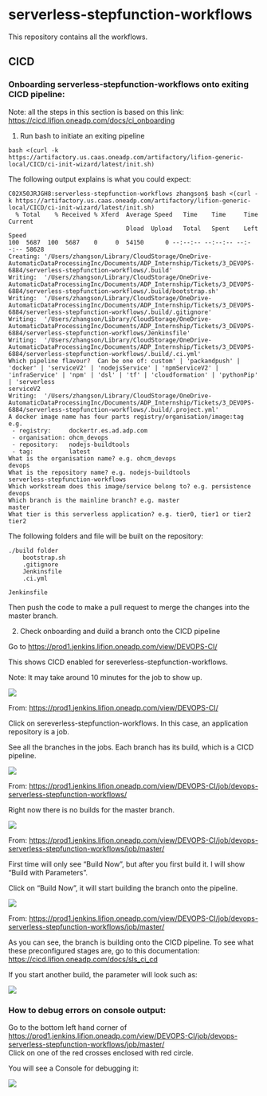 # serverless-stepfunction-workflows

This repository contains all the workflows.

## CICD

### Onboarding serverless-stepfunction-workflows onto exiting CICD pipeline: 
Note: all the steps in this section is based on this link: https://cicd.lifion.oneadp.com/docs/ci_onboarding

1. Run bash to initiate an exiting pipeline 

```
bash <(curl -k https://artifactory.us.caas.oneadp.com/artifactory/lifion-generic-local/CICD/ci-init-wizard/latest/init.sh)
```

The following output explains is what you could expect:

```
C02X50JRJGH8:serverless-stepfunction-workflows zhangson$ bash <(curl -k https://artifactory.us.caas.oneadp.com/artifactory/lifion-generic-local/CICD/ci-init-wizard/latest/init.sh)
  % Total    % Received % Xferd  Average Speed   Time    Time     Time  Current
                                 Dload  Upload   Total   Spent    Left  Speed
100  5687  100  5687    0     0  54150      0 --:--:-- --:--:-- --:--:-- 58628
Creating: '/Users/zhangson/Library/CloudStorage/OneDrive-AutomaticDataProcessingInc/Documents/ADP_Internship/Tickets/3_DEVOPS-6884/serverless-stepfunction-workflows/.build'
Writing:  '/Users/zhangson/Library/CloudStorage/OneDrive-AutomaticDataProcessingInc/Documents/ADP_Internship/Tickets/3_DEVOPS-6884/serverless-stepfunction-workflows/.build/bootstrap.sh'
Writing:  '/Users/zhangson/Library/CloudStorage/OneDrive-AutomaticDataProcessingInc/Documents/ADP_Internship/Tickets/3_DEVOPS-6884/serverless-stepfunction-workflows/.build/.gitignore'
Writing:  '/Users/zhangson/Library/CloudStorage/OneDrive-AutomaticDataProcessingInc/Documents/ADP_Internship/Tickets/3_DEVOPS-6884/serverless-stepfunction-workflows/Jenkinsfile'
Writing:  '/Users/zhangson/Library/CloudStorage/OneDrive-AutomaticDataProcessingInc/Documents/ADP_Internship/Tickets/3_DEVOPS-6884/serverless-stepfunction-workflows/.build/.ci.yml'
Which pipeline flavour?  Can be one of: custom' | 'packandpush' | 'docker' | 'serviceV2' | 'nodejsService' | 'npmServiceV2' | 'infraService' | 'npm' | 'dsl' | 'tf' | 'cloudformation' | 'pythonPip' | 'serverless
serviceV2
Writing:  '/Users/zhangson/Library/CloudStorage/OneDrive-AutomaticDataProcessingInc/Documents/ADP_Internship/Tickets/3_DEVOPS-6884/serverless-stepfunction-workflows/.build/.project.yml'
A docker image name has four parts registry/organisation/image:tag
e.g.
 - registry:     dockertr.es.ad.adp.com
 - organisation: ohcm_devops
 - repository:   nodejs-buildtools
 - tag:          latest
What is the organisation name? e.g. ohcm_devops
devops
What is the repository name? e.g. nodejs-buildtools
serverless-stepfunction-workflows
Which workstream does this image/service belong to? e.g. persistence
devops
Which branch is the mainline branch? e.g. master
master
What tier is this serverless application? e.g. tier0, tier1 or tier2
tier2
```
The following folders and file will be built on the repository:

```
./build folder
	bootstrap.sh
	.gitignore
	Jenkinsfile
	.ci.yml

Jenkinsfile
```
Then push the code to make a pull request to merge the changes into the master branch. 

2. Check onboarding and duild a branch onto the CICD pipeline

Go to https://prod1.jenkins.lifion.oneadp.com/view/DEVOPS-CI/  <br>

This shows CICD enabled for sereverless-stepfunction-workflows.  <br>

Note: It may take around 10 minutes for the job to show up. <br>

![](../saved-images/DEVOPS-CI.png)

From: https://prod1.jenkins.lifion.oneadp.com/view/DEVOPS-CI/ <br>

Click on sereverless-stepfunction-workflows. In this case, an application repository is a job. <br>

See all the branches in the jobs. Each branch has its build, which is a CICD pipeline. <br>

![](../saved-images/serverless-stepfunction-workflows-prod1.png)

From: https://prod1.jenkins.lifion.oneadp.com/view/DEVOPS-CI/job/devops-serverless-stepfunction-workflows/   <br>

Right now there is no builds for the master branch. <br>

![](../saved-images/build1.png)

From: https://prod1.jenkins.lifion.oneadp.com/view/DEVOPS-CI/job/devops-serverless-stepfunction-workflows/job/master/

First time will only see “Build Now”, but after you first build it. I will show “Build with Parameters”.

Click on “Build Now”, it will start building the branch onto the pipeline. 

![](../saved-images/build2.png)
 
From: https://prod1.jenkins.lifion.oneadp.com/view/DEVOPS-CI/job/devops-serverless-stepfunction-workflows/job/master/

As you can see, the branch is building onto the CICD pipeline. To see what these preconfigured stages are, go to this documentation: https://cicd.lifion.oneadp.com/docs/sls_ci_cd


If you start another build, the parameter will look such as: 

![](../saved-images/build3.png)

### How to debug errors on console output: 

Go to the bottom left hand corner of https://prod1.jenkins.lifion.oneadp.com/view/DEVOPS-CI/job/devops-serverless-stepfunction-workflows/job/master/  <br>
Click on one of the red crosses enclosed with red circle. <br>

You will see a Console for debugging it: 

![](../saved-images/serverless-stepfunction-workflows-prod1.png)
